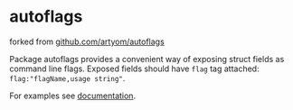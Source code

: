 autoflags
=========

forked from [github.com/artyom/autoflags](https://github.com/artyom/autoflags)

Package autoflags provides a convenient way of exposing struct fields as
command line flags. Exposed fields should have `flag` tag attached:
`flag:"flagName,usage string"`.

For examples see [documentation][1].

[1]: http://godoc.org/github.com/mleku/autoflags
